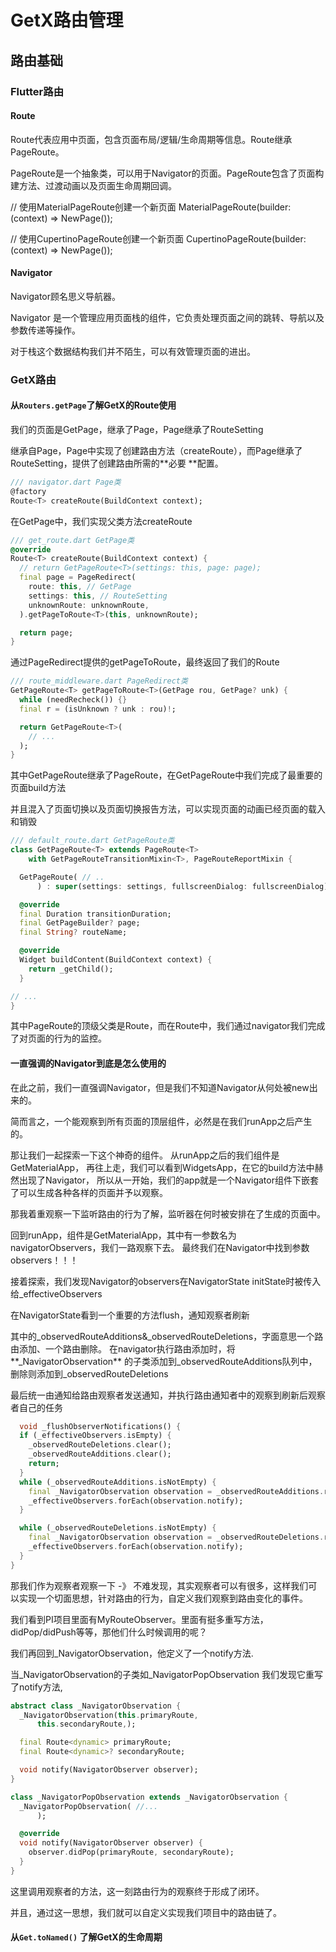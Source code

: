 # GetX路由管理

## 路由基础

### Flutter路由

#### Route

Route代表应用中页面，包含页面布局/逻辑/生命周期等信息。Route继承PageRoute。

PageRoute是一个抽象类，可以用于Navigator的页面。PageRoute包含了页面构建方法、过渡动画以及页面生命周期回调。

// 使用MaterialPageRoute创建一个新页面
MaterialPageRoute(builder: (context) => NewPage());

// 使用CupertinoPageRoute创建一个新页面
CupertinoPageRoute(builder: (context) => NewPage());

#### Navigator

Navigator顾名思义导航器。

Navigator 是一个管理应用页面栈的组件，它负责处理页面之间的跳转、导航以及参数传递等操作。

对于栈这个数据结构我们并不陌生，可以有效管理页面的进出。

### GetX路由

#### 从`Routers.getPage`了解GetX的Route使用

我们的页面是GetPage，继承了Page，Page继承了RouteSetting

继承自Page，Page中实现了创建路由方法（createRoute），而Page继承了RouteSetting，提供了创建路由所需的**必要
**配置。

```dart
/// navigator.dart Page类
@factory
Route<T> createRoute(BuildContext context);
```

在GetPage中，我们实现父类方法createRoute

```dart
/// get_route.dart GetPage类
@override
Route<T> createRoute(BuildContext context) {
  // return GetPageRoute<T>(settings: this, page: page);
  final page = PageRedirect(
    route: this, // GetPage
    settings: this, // RouteSetting
    unknownRoute: unknownRoute,
  ).getPageToRoute<T>(this, unknownRoute);

  return page;
}
```

通过PageRedirect提供的getPageToRoute，最终返回了我们的Route

```dart
/// route_middleware.dart PageRedirect类
GetPageRoute<T> getPageToRoute<T>(GetPage rou, GetPage? unk) {
  while (needRecheck()) {}
  final r = (isUnknown ? unk : rou)!;

  return GetPageRoute<T>(
    // ...
  );
}
```

其中GetPageRoute继承了PageRoute，在GetPageRoute中我们完成了最重要的页面build方法

并且混入了页面切换以及页面切换报告方法，可以实现页面的动画已经页面的载入和销毁

```dart
/// default_route.dart GetPageRoute类
class GetPageRoute<T> extends PageRoute<T>
    with GetPageRouteTransitionMixin<T>, PageRouteReportMixin {

  GetPageRoute( // ..
      ) : super(settings: settings, fullscreenDialog: fullscreenDialog);

  @override
  final Duration transitionDuration;
  final GetPageBuilder? page;
  final String? routeName;

  @override
  Widget buildContent(BuildContext context) {
    return _getChild();
  }

// ...
}

```

其中PageRoute的顶级父类是Route，而在Route中，我们通过navigator我们完成了对页面的行为的监控。

#### 一直强调的Navigator到底是怎么使用的

在此之前，我们一直强调Navigator，但是我们不知道Navigator从何处被new出来的。

简而言之，一个能观察到所有页面的顶层组件，必然是在我们runApp之后产生的。

那让我们一起探索一下这个神奇的组件。
从runApp之后的我们组件是GetMaterialApp，
再往上走，我们可以看到WidgetsApp，在它的build方法中赫然出现了Navigator，
所以从一开始，我们的app就是一个Navigator组件下嵌套了可以生成各种各样的页面并予以观察。

那我着重观察一下监听路由的行为了解，监听器在何时被安排在了生成的页面中。

回到runApp，组件是GetMaterialApp，其中有一参数名为navigatorObservers，我们一路观察下去。
最终我们在Navigator中找到参数observers！！！

接着探索，我们发现Navigator的observers在NavigatorState initState时被传入给_effectiveObservers

在NavigatorState看到一个重要的方法flush，通知观察者刷新

其中的_observedRouteAdditions&_observedRouteDeletions，字面意思一个路由添加、一个路由删除。
在navigator执行路由添加时，将**_NavigatorObservation**
的子类添加到_observedRouteAdditions队列中，删除则添加到_observedRouteDeletions

最后统一由通知给路由观察者发送通知，并执行路由通知者中的观察到刷新后观察者自己的任务

```dart
  void _flushObserverNotifications() {
  if (_effectiveObservers.isEmpty) {
    _observedRouteDeletions.clear();
    _observedRouteAdditions.clear();
    return;
  }
  while (_observedRouteAdditions.isNotEmpty) {
    final _NavigatorObservation observation = _observedRouteAdditions.removeLast();
    _effectiveObservers.forEach(observation.notify);
  }

  while (_observedRouteDeletions.isNotEmpty) {
    final _NavigatorObservation observation = _observedRouteDeletions.removeFirst();
    _effectiveObservers.forEach(observation.notify);
  }
}
```

那我们作为观察者观察一下 -》 不难发现，其实观察者可以有很多，这样我们可以实现一个切面思想，针对路由的行为，自定义我们观察到路由变化的事件。

我们看到PI项目里面有MyRouteObserver。里面有挺多重写方法，didPop/didPush等等，那他们什么时候调用的呢？

我们再回到_NavigatorObservation，他定义了一个notify方法.

当_NavigatorObservation的子类如_NavigatorPopObservation
我们发现它重写了notify方法,

```dart
abstract class _NavigatorObservation {
  _NavigatorObservation(this.primaryRoute,
      this.secondaryRoute,);

  final Route<dynamic> primaryRoute;
  final Route<dynamic>? secondaryRoute;

  void notify(NavigatorObserver observer);
}

class _NavigatorPopObservation extends _NavigatorObservation {
  _NavigatorPopObservation( //... 
      );

  @override
  void notify(NavigatorObserver observer) {
    observer.didPop(primaryRoute, secondaryRoute);
  }
}
```

这里调用观察者的方法，这一刻路由行为的观察终于形成了闭环。

并且，通过这一思想，我们就可以自定义实现我们项目中的路由链了。

#### 从`Get.toNamed()` 了解GetX的生命周期